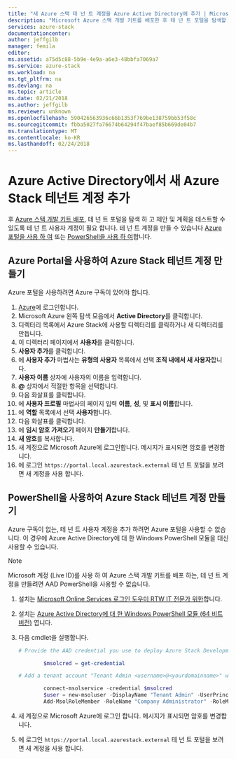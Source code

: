 ```yaml
---
title: "새 Azure 스택 테 넌 트 계정을 Azure Active Directory에 추가 | Microsoft Docs"
description: "Microsoft Azure 스택 개발 키트를 배포한 후 테 넌 트 포털을 탐색할 수 있도록 하나 이상의 테 넌 트 사용자 계정을 만들려면 해야 합니다."
services: azure-stack
documentationcenter: 
author: jeffgilb
manager: femila
editor: 
ms.assetid: a75d5c88-5b9e-4e9a-a6e3-48bbfa7069a7
ms.service: azure-stack
ms.workload: na
ms.tgt_pltfrm: na
ms.devlang: na
ms.topic: article
ms.date: 02/21/2018
ms.author: jeffgilb
ms.reviewer: unknown
ms.openlocfilehash: 590426563936c66b1353f769be138759bb53f58c
ms.sourcegitcommit: fbba5027fa76674b64294f47baef85b669de04b7
ms.translationtype: MT
ms.contentlocale: ko-KR
ms.lasthandoff: 02/24/2018
---
```

# <a name="add-a-new-azure-stack-tenant-account-in-azure-active-directory"></a>Azure Active Directory에서 새 Azure Stack 테넌트 계정 추가
후 [Azure 스택 개발 키트 배포](azure-stack-run-powershell-script.md), 테 넌 트 포털을 탐색 하 고 제안 및 계획을 테스트할 수 있도록 테 넌 트 사용자 계정이 필요 합니다. 테 넌 트 계정을 만들 수 있습니다 [Azure 포털을 사용 하 여](#create-an-azure-stack-tenant-account-using-the-azure-portal) 또는 [PowerShell을 사용 하 여](#create-an-azure-stack-tenant-account-using-powershell)합니다.

## <a name="create-an-azure-stack-tenant-account-using-the-azure-portal"></a>Azure Portal을 사용하여 Azure Stack 테넌트 계정 만들기
Azure 포털을 사용하려면 Azure 구독이 있어야 합니다.

1. [Azure](https://portal.azure.com)에 로그인합니다.
2. Microsoft Azure 왼쪽 탐색 모음에서 **Active Directory**를 클릭합니다.
3. 디렉터리 목록에서 Azure Stack에 사용할 디렉터리를 클릭하거나 새 디렉터리를 만듭니다.
4. 이 디렉터리 페이지에서 **사용자**를 클릭합니다.
5. **사용자 추가**를 클릭합니다.
6. 에 **사용자 추가** 마법사는 **유형의 사용자** 목록에서 선택 **조직 내에서 새 사용자**합니다.
7. **사용자 이름** 상자에 사용자의 이름을 입력합니다.
8. **@** 상자에서 적절한 항목을 선택합니다.
9. 다음 화살표를 클릭합니다.
10. 에 **사용자 프로필** 마법사의 페이지 입력 **이름**, **성**, 및 **표시 이름**합니다.
11. 에 **역할** 목록에서 선택 **사용자**합니다.
12. 다음 화살표를 클릭합니다.
13. 에 **임시 암호 가져오기** 페이지 **만들기**합니다.
14. **새 암호**를 복사합니다.
15. 새 계정으로 Microsoft Azure에 로그인합니다. 메시지가 표시되면 암호를 변경합니다.
16. 에 로그인 `https://portal.local.azurestack.external` 테 넌 트 포털을 보려면 새 계정을 사용 합니다.

## <a name="create-an-azure-stack-tenant-account-using-powershell"></a>PowerShell을 사용하여 Azure Stack 테넌트 계정 만들기
Azure 구독이 없는, 테 넌 트 사용자 계정을 추가 하려면 Azure 포털을 사용할 수 없습니다. 이 경우에 Azure Active Directory에 대 한 Windows PowerShell 모듈을 대신 사용할 수 있습니다.

> [!NOTE]
> Microsoft 계정 (Live ID)를 사용 하 여 Azure 스택 개발 키트를 배포 하는, 테 넌 트 계정을 만들려면 AAD PowerShell을 사용할 수 없습니다. 
> 
> 

1. 설치는 [Microsoft Online Services 로그인 도우미 RTW IT 전문가 위한](https://www.microsoft.com/en-us/download/details.aspx?id=41950)합니다.
2. 설치는 [Azure Active Directory에 대 한 Windows PowerShell 모듈 (64 비트 버전)](http://go.microsoft.com/fwlink/p/?linkid=236297) 엽니다.
3. 다음 cmdlet을 실행합니다.

    ```powershell
    # Provide the AAD credential you use to deploy Azure Stack Development Kit

            $msolcred = get-credential

    # Add a tenant account "Tenant Admin <username>@<yourdomainname>" with the initial password "<password>".

            connect-msolservice -credential $msolcred
            $user = new-msoluser -DisplayName "Tenant Admin" -UserPrincipalName <username>@<yourdomainname> -Password <password>
            Add-MsolRoleMember -RoleName "Company Administrator" -RoleMemberType User -RoleMemberObjectId $user.ObjectId

    ```

1. 새 계정으로 Microsoft Azure에 로그인 합니다. 메시지가 표시되면 암호를 변경합니다.
2. 에 로그인 `https://portal.local.azurestack.external` 테 넌 트 포털을 보려면 새 계정을 사용 합니다.

